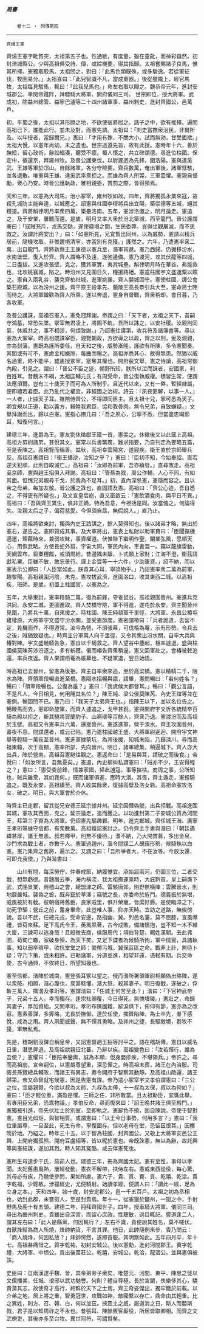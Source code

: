 

##### 周書
　　`卷十二 ‧ 列傳第四`

* * *

`齊煬王憲`

齊煬王憲字毗賀突，太祖第五子也。性通敏，有度量，雖在童齔，而神彩嶷然。初封涪城縣公。少與高祖俱受詩、傳，咸綜機要，得其指歸。太祖嘗賜諸子良馬，惟其所擇。憲獨取駁馬。太祖問之，對曰：「此馬色類既殊，或多駿逸。若從軍征伐，牧圉易分。」太祖喜曰：「此兒智識不凡，當成重器。」後從獵隴上，經官馬牧，太祖每見駁馬，輒曰：「此我兒馬也。」命左右取以賜之。魏恭帝元年，進封安城郡公。孝閔帝踐阼，拜驃騎大將軍、開府儀同三司。
世宗即位，授大將軍。武成初，除益州總管、益寧巴瀘等二十四州諸軍事、益州刺史，進封齊國公，邑萬戶。

初，平蜀之後，太祖以其形勝之地，不欲使宿將居之。諸子之中，欲有推擇。遍問高祖已下，誰能此行。並未及對，而憲先請。太祖曰：「刺史當撫衆治民，非爾所及。以年授者，當歸爾兄。」憲曰：「才用有殊，不關大小。試而無効，甘受面欺。」太祖大悅，以憲年尚幼，未之遣也。世宗追遵先旨，故有此授。憲時年十六，善於撫綏，留心政術，辭訟輻湊，聽受不疲。蜀人懷之，共立碑頌德。尋進位柱國。保定中，徵還京，拜雍州牧。及晉公護東伐，以尉遲迥為先鋒，圍洛陽。憲與達奚武、王雄等軍於邙山。自餘諸軍，各分守險要。齊兵數萬，奄出軍後，諸軍恇駭，並各退散。唯憲與王雄、達奚武率衆拒之。而雄為齊人所斃，三軍震懼。憲親自督勵，衆心乃安。時晉公護執政，雅相親委，賞罰之際，皆得預焉。

天和三年，以憲為大司馬，治小冢宰，雍州牧如故。四年，齊將獨孤永業來寇，盜殺孔城防主能奔達，以城應之。詔憲與柱國李穆將兵出宜陽，築崇德等五城，絕其糧道。齊將斛律明月率衆四萬，築壘洛南。五年，憲涉洛邀之，明月遁走。憲追之，及于安業，屢戰而還。是歲，明月又率大衆於汾北築城，西至龍門。晉公護謂憲曰：「寇賊充斥，戎馬交馳，遂使疆埸之間，生民委弊。豈得坐觀屠滅，而不思救之。汝謂計將安出？」曰：「如憲所見，兄宜暫出同州，以為威勢，憲請以精兵居前，隨機攻取。非惟邊境清寧，亦當別有克獲。」護然之。六年，乃遣憲率衆二萬，出自龍門。齊將新蔡王王康德以憲兵至，潛軍宵遯。憲乃西歸。仍掘移汾水，水南堡壁，復入於齊。齊人謂略不及遠，遂弛邊備。憲乃渡河，攻其伏龍等四城，二日盡拔。又進攻張壁，克之，獲其軍實，夷其城壘。斛律明月時在華谷，弗能救也，北攻姚襄城，陷之。時汾州又見圍日久，糧援路絕。憲遣柱國宇文盛運粟以饋之。憲自入兩乳谷，襲克齊柏社城，進軍姚襄。齊人嬰城固守。憲使柱國、譚公會築石殿城，以為汾州之援。齊平原王段孝先、蘭陵王高長恭引兵大至，憲命將士陣而待之。大將軍韓歡為齊人所乘，遂以奔退，憲身自督戰，齊衆稍却。會日暮，乃各收軍。

及晉公護誅，高祖召憲入，憲免冠拜謝。帝謂之曰：「天下者，太祖之天下，吾嗣守鴻基，常恐失墜。冢宰無君凌上，將圖不軌，吾所以誅之，以安社稷。汝親則同氣，休戚共之，事不相涉，何煩致謝。」乃詔憲往護第，收兵符及諸簿書等。尋以憲為大冢宰。時高祖既誅宰臣，親覽朝政，方欲導之以政，齊之以刑，爰及親親，亦為刻薄。憲既為護所委任，自天和之後，威勢漸隆。護欲有所陳，多令憲聞奏。其間或有可不，憲慮主相嫌隙，每曲而暢之。高祖亦悉其心，故得無患。然猶以威名過重，終不能平，雖遙授冢宰，寔奪其權也。開府裴文舉，憲之侍讀，高祖常御內殿，引見之。謂曰：「晉公不臣之迹，朝野所知，朕所以泣而誅者，安國家，利百姓耳。昔魏末不綱，太祖匡輔元氏；有周受命，晉公復執威權。積習生常，便謂法應須爾。豈有三十歲天子而可為人所制乎。且近代以來，又有一弊，暫經隸屬，便即禮若君臣。此乃亂代之權宜，非經國之治術。詩云：『夙夜匪解，以事一人。』一人者，止據天子耳。雖陪侍齊公，不得即同臣主。且太祖十兒，寧可悉為天子。卿宜規以正道，勸以義方，輯睦我君臣，協和我骨肉。無令兄弟，自致嫌疑。」文舉拜謝而出，歸以白憲。憲指心撫几曰：「吾之夙心，公寧不悉，但當盡忠竭節耳，知復何言。」

建德三年，進爵為王。憲友劉休徵獻王箴一首，憲美之。休徵後又以此箴上高祖。高祖方剪削諸弟，甚悅其文。憲常以兵書繁廣，難求指要，乃自刊定為要略五篇，至是表陳之。高祖覽而稱善。其秋，高祖幸雲陽宮，遂寢疾。衞王直於京師舉兵反。高祖召憲謂曰：「衞王搆逆，汝知之乎？」憲曰：「臣初不知，今始奉詔。直若逆天犯順，此則自取滅亡。」高祖曰：「汝即為前軍，吾亦續發。」直尋敗走。高祖至京師，憲與趙王招俱入拜謝。高祖曰：「管蔡為戮，周公作輔，人心不同，有如其面。但愧兄弟親尋干戈，於我為不足耳。」初，直內深忌憲，憲隱而容之。且以帝之母弟，每加友敬。晉公護之誅也，直固請及憲。高祖曰：「齊公心迹，吾自悉之，不得更有所疑也。」及文宣皇后崩，直又密啟云：「憲飲酒食肉，與平日不異。」高祖曰：「吾與齊王異生，俱非正嫡，特為吾意，今袒括是同。汝當愧之，何論得失。汝親太后之子，偏荷慈愛。今但須自勗，無假說人。」直乃止。

四年，高祖將欲東討，獨與內史王誼謀之，餘人莫得知也。後以諸弟才略，無出於憲右，遂告之。憲即贊成其事。及大軍將出，憲表上私財以助軍費曰：「臣聞撫機適運，理藉時來，兼弱攻昧，事資權道。伏惟陛下繼明作聖，闡業弘風，思順天心，用恢武略。方使長蛇外翦，宇宙大同，軍民內向，車書混一。竊以龍旗雷動，天網雲布，芻粟糧餼，或須周給。昔邊隅未靜，卜式願上家財；江海不澄，衞茲請獻私粟。臣雖不敏，敢忘景行。謹上金寶等一十六件，少助軍資。」詔不納，而以憲表示公卿曰：「人臣當如此，朕貴其心耳，寧須物乎。」乃詔憲率衆二萬為前軍，趣黎陽。高祖親圍河陰，未克。憲攻拔武濟，進圍洛口，收其東西二城。以高祖疾，班師。是歲，初置上柱國官，以憲為之。

五年，大舉東討，憲率精騎二萬，復為前鋒，守雀鼠谷。高祖親圍晉州。憲進兵克洪同、永安二城，更圖進取。齊人焚橋守險，軍不得進，遂屯於永安。齊主聞晉州見圍，乃將兵十萬，自來援之。時柱國、陳王純頓軍千里徑，大將軍、永昌公椿屯雞棲原，大將軍宇文盛守汾水關，並受憲節度。憲密謂椿曰：「兵者詭道，去留不定，見機而作，不得遵常。汝今為營，不須張幕，可伐栢為菴，示有形勢。令兵去之後，賊猶致疑也。」時齊主分軍萬人向千里徑，又令其衆出汾水關，自率大兵與椿對陣。宇文盛馳騎告急，憲自以千騎救之。齊人望谷中塵起，相率遽退。盛與柱國侯莫陳芮涉汾逐之，多有斬獲。俄而椿告齊衆稍逼，憲又回軍赴之。會椿被敕追還，率兵夜返。齊人果謂栢菴為帳幕也，不疑軍退，翌日始悟。

時高祖已去晉州，留憲為後拒。齊主自率衆來追，至於高梁橋。憲以精騎二千，阻水為陣。齊領軍段暢直進至橋。憲隔水招暢與語，語畢，憲問暢曰：「若何姓名？」暢曰：「領軍段暢也。公復為誰？」憲曰：「我虞候大都督耳。」暢曰：「觀公言語，不是凡人，今日相見，何用隱其名位？」陳王純、梁公侯莫陳芮、內史王誼等並在憲側。暢固問不已。憲乃曰：「我天子太弟齊王也。」指陳王以下，並以名位告之。暢鞭馬而去，憲即命旋軍，而齊人遽追之，戈甲甚銳。憲與開府宇文忻各統精卒百騎為殿以拒之，斬其驍將賀蘭豹子、山褥瓌等百餘人，齊衆乃退。憲渡汾而及高祖於玉壁。高祖又令憲率兵六萬，還援晉州。憲遂進軍，營于涑水。齊主攻圍晉州，晝夜不息。間諜還者，或云已陷。憲乃遣柱國越王盛、大將軍尉遲迥、開府宇文神舉等輕騎一萬夜至晉州。憲進軍據蒙坑，為其後援，知城未陷，乃歸涑川。尋而高祖東轅，次于高顯，憲率所部，先向晉州。明日，諸軍總集，稍逼城下。齊人亦大出兵，陣於營南。高祖召憲馳往觀之。憲返命曰：「是易與耳，請破之而後食。」帝悅曰：「如汝所言，吾無憂矣。」憲退，內史柳虯私謂憲曰：「賊亦不少，王安得輕之？」憲曰：「憲受委前鋒，情兼家國，掃此逋寇，事等摧枯。商周之事，公所知也，賊兵雖衆，其如我何。」既而諸軍俱進，應時大潰。其夜，齊主遁走，憲輕騎追之。既及永安，高祖續至。齊人收其餘衆，復據高壁及洛女砦。高祖命憲攻洛女，破之。明日，與大軍會於介休。

時齊主已走鄴，留其從兄安德王延宗據并州。延宗因僭偽號，出兵拒戰。高祖進圍其城，憲攻其西面，克之。延宗遁走，追而獲之。以功進封第二子安城公質為河間王，拜第三子賨為大將軍。仍詔憲先驅趣鄴。明年，進克鄴城。齊任城王湝、廣寧王孝珩等據守信都，有衆數萬。高祖復詔憲討之。仍令齊主手書與湝曰：「朝廷遇緯甚厚，諸王無恙。叔若釋甲，則無不優待。」湝不納，乃大開賞募，多出金帛，沙門求為戰士者，亦數千人。憲軍過趙州，湝令間諜二人覘窺形勢，候騎執以白憲。憲乃集齊之舊將，遍示之。又謂之曰：「吾所爭者大，不在汝等。今放汝還，可即充我使。」乃與湝書曰：

　　山川有間，每深勞佇，仲春戒節，納履惟宜。承始屆兩河，仍圖三位，二者交戰，想無虧德。昔魏曆云季，海內橫流，我太祖撫運乘時，大庇黔首。皇上嗣膺下武，式隆景業，興稽山之會，總盟津之師。雷駭唐郊，則野無橫陣；雲騰晉水，則地靡嚴城。襲偽之酋，既奔竄於草澤；竊號之長，亦委命於旌門。德義振於無垠，威風被於有截。彼朝宿將舊臣，良家戚里，俱升榮寵，皆縻好爵。是使臨漳之下，効死爭驅；營丘之前，奮身畢命。此豈唯人事，抑亦天時。宜訪之道路，無俟傍說。吾以不武，任總元戎，受命安邊，路指幽、冀。列邑名藩，莫不屈膝，宣風導禮，皆荷來蘇。足下高氏令王，英風夙著，古今成敗，備諸懷抱，豈不知一木不維大廈，三諫可以逃身哉！且殷微去商，侯服周代；項伯背楚，賜姓漢朝。去此弗圖，苟徇亡轍，家破身殞，為天下笑。又足下諜者為候騎所拘，軍中情實，具諸執事。知以弱卒瑣甲，欲抗堂堂之師；縈帶污城，冀保區區之命。戰非上計，無待卜疑；守乃下策，或未相許。已勒諸軍，分道並進，相望非遠，憑軾有期。兵交命使，古今通典，不俟終日，所望知幾也。

憲至信都，湝陣於城南，憲登張耳冢以望之。俄而湝所署領軍尉相願偽出略陣，遂以衆降。相願，湝心腹也，衆甚駭懼。湝大怒，殺其妻子。明日復戰，遂破之，俘斬三萬人，擒湝及孝珩等。憲謂湝曰：「任城王何苦至此？」湝曰：「下官神武帝子，兄弟十五人，幸而獨存。逢宗社顛覆，今日得死，無愧墳陵。」憲壯之，命歸其妻子，厚加資給。又問孝珩。孝珩布陳國難，辭淚俱下，俯仰有節，憲亦為之改容。憲素善謀，多筭略，尤長於撫御，達於任使，摧鋒陷陣，為士卒先，羣下感悅，咸為之用。齊人夙聞威聲，無不憚其勇略。及并州之捷，長驅敵境，芻牧不擾，軍無私焉。

先是，稽胡劉沒鐸自稱皇帝，又詔憲督趙王招等討平之。語在稽胡傳。憲自以威名日重，潛思屏退。及高祖欲親征北蕃，乃辭以疾。高祖變色曰：「汝若憚行，誰為吾使？」憲懼曰：「臣陪奉鑾輿，誠為本願，但身嬰疹疾，不堪領兵。」帝許之。尋而高祖崩，宣帝嗣位，以憲屬尊望重，深忌憚之。時高祖未葬，諸王在內治服。司衞長孫覽總兵輔政，而諸王有異志，奏令開府于智察其動靜。及高祖山陵還，諸王歸第。帝又命智就宅候憲，因是告憲有謀。帝乃遣小冢宰宇文孝伯謂憲曰：「三公之位，宜屬親賢，今欲以叔為太師，九叔為太傅，十一叔為太保，叔以為何如？」憲曰：「臣才輕位重，滿盈是懼。三師之任，非所敢當。且太祖勳臣，宜膺此舉。若專用臣兄弟，恐乖物議。」孝伯反命，尋而復來曰：「詔王晚共諸王俱至殿門。」憲獨被引進，帝先伏壯士於別室，至即執之。憲辭色不撓，固自陳說。帝使于智對憲。憲目光如炬，與智相質。或謂憲曰：「以王今日事勢，何用多言？」憲曰：「我位重屬尊，一旦至此，死生有命，寧復圖存。但以老母在堂，恐留茲恨耳。」因擲笏於地。乃縊之。時年三十五。以于智為柱國，封齊國公。又殺上大將軍安邑公王興、上開府獨孤熊、開府豆盧紹等，皆以昵於憲也。帝既誅憲，無以為辭，故託興等與憲結謀，遂加其戮。時人知其冤酷，咸云伴憲死也。

憲所生母達步干氏，茹茹人也。建德三年，冊為齊國太妃。憲有至性，事母以孝聞。太妃舊患風熱，屢經發動，憲衣不解帶，扶侍左右。憲或東西從役，每心驚，其母必有疾，乃馳使參問，果如所慮。憲六子，貴、質、賨、貢、乾禧、乾洽。貴字乾福，少聰敏，涉獵經史，尤便騎射。始讀孝經，便謂人曰：「讀此一經，足為立身之本。」天和四年，始十歲，封安定郡公，邑一千五百戶。太祖之初為丞相也，始封此郡，未嘗假人，至是封貴焉。年十一，從憲獵於鹽州，一圍之中，手射野馬及鹿十有五頭。建德二年，冊拜齊國世子。四年，授車騎大將軍、儀同三司。尋出為豳州刺史。貴雖出自深宮，而留心庶政。性聰敏，過目輒記。嘗道逢二人，謂其左右曰：「此人是縣黨，何因輒行？」左右不識，貴便說其姓名，莫不嗟伏。白獸烽經為商人所燒，烽帥納貨，不言其罪。他日，此帥隨例來參，貴乃問云：「商人燒烽，何因私放？」烽帥愕然，遂即首服。其明察如此。五年四月卒，年十七。高祖甚痛惜之。質字乾祐，初封安城公。後以憲勳，進封河間郡王。賨字乾禮，大將軍、中垻公。貢出後莒莊公。乾禧，安城公。乾洽，龍涸公。並與憲俱被誅。

史臣曰：自兩漢逮乎魏、晉，其帝弟帝子衆矣，唯楚元、河間、東平、陳思之徒以文儒播美，任城、琅邪以武功馳譽。何則？體自尊極，長於宮闈，佚樂侈其心，驕貴蕩其志，故使奇才高行，終鮮於天下之士焉。齊王奇姿傑出，獨牢籠於前載。以介弟之地，居上將之重，智勇冠世，攻戰如神，敵國繫以存亡，鼎命由其輕重。比之異姓，則方、召、韓、白，何以加茲。挾震主之威，屬道消之日，斯人而嬰斯戮，君子是以知周祚之不永也。昔張耳、陳餘賓客厮役，所居皆取卿相。而齊之文武僚吏，其後亦多至台牧。異世同符，可謂賢矣。

* * *

